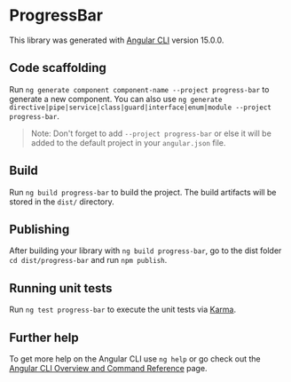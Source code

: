 # ProgressBar

This library was generated with [Angular CLI](https://github.com/angular/angular-cli) version 15.0.0.

## Code scaffolding

Run `ng generate component component-name --project progress-bar` to generate a new component. You can also use `ng generate directive|pipe|service|class|guard|interface|enum|module --project progress-bar`.
> Note: Don't forget to add `--project progress-bar` or else it will be added to the default project in your `angular.json` file. 

## Build

Run `ng build progress-bar` to build the project. The build artifacts will be stored in the `dist/` directory.

## Publishing

After building your library with `ng build progress-bar`, go to the dist folder `cd dist/progress-bar` and run `npm publish`.

## Running unit tests

Run `ng test progress-bar` to execute the unit tests via [Karma](https://karma-runner.github.io).

## Further help

To get more help on the Angular CLI use `ng help` or go check out the [Angular CLI Overview and Command Reference](https://angular.io/cli) page.
